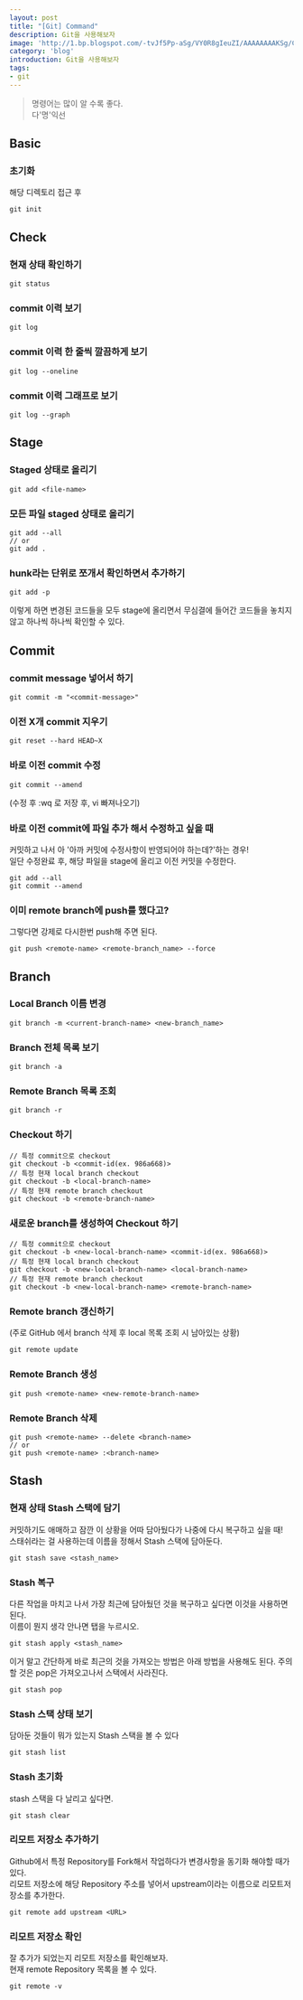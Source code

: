 ```yaml
---
layout: post
title: "[Git] Command"
description: Git을 사용해보자
image: 'http://1.bp.blogspot.com/-tvJf5Pp-aSg/VY0R8gIeuZI/AAAAAAAAKSg/CCoLiB_YzuQ/s1600/Softwaredeployment-met-Git-en-SVN-via-SSH.jpg'
category: 'blog'
introduction: Git을 사용해보자
tags:
- git
---
```


> 명령어는 많이 알 수록 좋다.  
> 다'명'익선

## Basic

### 초기화
해당 디렉토리 접근 후
```
git init
```

## Check

### 현재 상태 확인하기  
```
git status
```  

### commit 이력 보기  
```
git log
```

### commit 이력 한 줄씩 깔끔하게 보기  
```
git log --oneline
```

### commit 이력 그래프로 보기  
```
git log --graph
```

## Stage

### Staged 상태로 올리기  
```
git add <file-name>
```  

### 모든 파일 staged 상태로 올리기
```
git add --all
// or
git add .
```  

### hunk라는 단위로 쪼개서 확인하면서 추가하기  
```
git add -p
```  
이렇게 하면 변경된 코드들을 모두 stage에 올리면서 무심결에 들어간 코드들을 놓치지 않고 하나씩 하나씩 확인할 수 있다.  

## Commit

### commit message 넣어서 하기
```
git commit -m "<commit-message>"
```  

### 이전 X개 commit  지우기
```
git reset --hard HEAD~X
```  

### 바로 이전 commit 수정
```
git commit --amend
```  
(수정 후 :wq 로 저장 후, vi 빠져나오기)    

### 바로 이전 commit에 **파일 추가** 해서 수정하고 싶을 때  
커밋하고 나서 아 '아까 커밋에 수정사항이 반영되어야 하는데?'하는 경우!  
일단 수정완료 후, 해당 파일을 stage에 올리고 이전 커밋을 수정한다.  
```
git add --all  
git commit --amend
```  

### 이미 remote branch에 push를 했다고?  
그렇다면 강제로 다시한번 push해 주면 된다.  
```
git push <remote-name> <remote-branch_name> --force
```  

## Branch

### Local Branch 이름 변경  
```
git branch -m <current-branch-name> <new-branch_name>
```  

### Branch 전체 목록 보기  
```
git branch -a
```  

### Remote Branch 목록 조회
```
git branch -r
```  

### Checkout 하기
```
// 특정 commit으로 checkout
git checkout -b <commit-id(ex. 986a668)>
// 특정 현재 local branch checkout
git checkout -b <local-branch-name>
// 특정 현재 remote branch checkout
git checkout -b <remote-branch-name>
```

### 새로운 branch를 생성하여 Checkout 하기
```
// 특정 commit으로 checkout
git checkout -b <new-local-branch-name> <commit-id(ex. 986a668)>
// 특정 현재 local branch checkout
git checkout -b <new-local-branch-name> <local-branch-name>
// 특정 현재 remote branch checkout
git checkout -b <new-local-branch-name> <remote-branch-name>
```

### Remote branch 갱신하기  
(주로 GitHub 에서 branch 삭제 후 local 목록 조회 시 남아있는 상황)  

```
git remote update
```  

### Remote Branch 생성  
```
git push <remote-name> <new-remote-branch-name>
```  

### Remote Branch 삭제  
```
git push <remote-name> --delete <branch-name>
// or
git push <remote-name> :<branch-name>
```

## Stash

### 현재 상태 Stash 스택에 담기  
커밋하기도 애매하고 잠깐 이 상황을 어따 담아뒀다가 나중에 다시 복구하고 싶을 때!  
스태쉬라는 걸 사용하는데 이름을 정해서 Stash 스택에 담아둔다.  
```
git stash save <stash_name>
```  

### Stash 복구  
다른 작업을 마치고 나서 가장 최근에 담아뒀던 것을 복구하고 싶다면 이것을 사용하면 된다.  
이름이 뭔지 생각 안나면 탭을 누르시오.  
```
git stash apply <stash_name>
```   
이거 말고 간단하게 바로 최근의 것을 가져오는 방법은 아래 방법을 사용해도 된다. 주의할 것은 pop은 가져오고나서 스택에서 사라진다.   
```
git stash pop
```

### Stash 스택 상태 보기  
담아둔 것들이 뭐가 있는지 Stash 스택을 볼 수 있다  
```
git stash list
```  

### Stash 초기화  
stash 스택을 다 날리고 싶다면.  
```
git stash clear
```

### 리모트 저장소 추가하기  
Github에서 특정 Repository를 Fork해서 작업하다가 변경사항을 동기화 해야할 때가 있다.  
리모트 저장소에  해당 Repository 주소를 넣어서 upstream이라는 이름으로 리모트저장소를 추가한다.  
```
git remote add upstream <URL>
```  

### 리모트 저장소 확인  
잘 추가가 되었는지 리모트 저장소를 확인해보자.  
현재 remote Repository 목록을 볼 수 있다.  
```
git remote -v
```  
